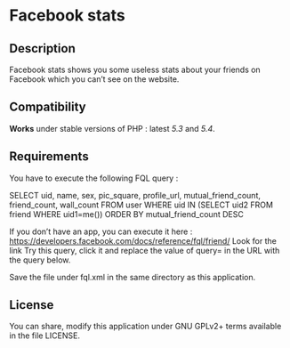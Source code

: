 Facebook stats
==========

Description
-------------
Facebook stats shows you some useless stats about your friends on Facebook which you can’t see on the website.


Compatibility
-------------
**Works** under stable versions of PHP : latest *5.3* and *5.4*.


Requirements
-------------
You have to execute the following FQL query :

SELECT uid, name, sex, pic_square, profile_url, mutual_friend_count, friend_count, wall_count
FROM   user
WHERE  uid IN (SELECT uid2 FROM friend WHERE uid1=me())
ORDER BY mutual_friend_count DESC

If you don’t have an app, you can execute it here : https://developers.facebook.com/docs/reference/fql/friend/
Look for the link Try this query, click it and replace the value of query= in the URL with the query below.

Save the file under fql.xml in the same directory as this application.


License
-------------
You can share, modify this application under GNU GPLv2+ terms available in the file LICENSE.